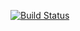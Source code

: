 [![Build Status](https://travis-ci.org/kszgbr/szte2016fall.svg?branch=master)](https://travis-ci.org/kszgbr/szte2016fall)

